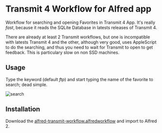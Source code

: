 # Transmit 4 Workflow for Alfred app

Workflow for searching and opening Favorites in Transmit 4 App. It's really _fast_, because it reads the SQLite Database
in latests releases of Transmit 4.

There are already at least 2 Transmit workflows, but one is incompatible with latests Transmit 4 and the other, although very good, uses AppleScript to do the searching, and thus you need to wait for Transmit to open to get feedback. This is particulary slow on non SSD machines.

## Usage
Type the keyword (default _ftp_) and start typing the name of the favorite to search; dead simple.


![search](https://raw.github.com/ramiroaraujo/alfred-transmit-workflow/master/screenshots/search.png)


## Installation
Download the [alfred-transmit-workflow.alfredworkflow](https://github.com/ramiroaraujo/alfred-transmit-workflow/raw/master/alfred-transmit-workflow.alfredworkflow) and import to Alfred 2.